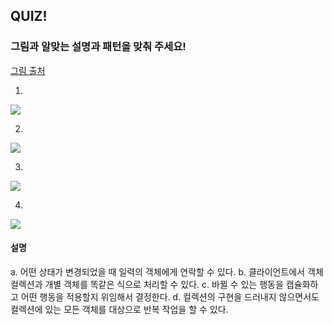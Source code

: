 
## QUIZ!
### 그림과 알맞는 설명과 패턴을 맞춰 주세요!
[그림 출처](https://refactoring.guru/design-patterns)

1.
![](https://velog.velcdn.com/images/jiyeong/post/458e9ac2-0478-483e-92d9-5cbbd4b32a91/image.png)

2. 
![](https://velog.velcdn.com/images/jiyeong/post/0f9863a3-7b09-4da1-bb19-e7897389f846/image.png)

3. 
![](https://velog.velcdn.com/images/jiyeong/post/2f1197c1-76cf-47db-a39a-48f2cb57ad88/image.png)

4. 
![](https://velog.velcdn.com/images/jiyeong/post/847c1fa2-cc44-401d-9359-d54ae03db443/image.png)



#### 설명

a. 어떤 상태가 변경되었을 때 일력의 객체에게 연락할 수 있다.
b. 클라이언트에서 객체 컬렉션과 개별 객체를 똑같은 식으로 처리할 수 있다.
c. 바뀔 수 있는 행동을 캡슐화하고 어떤 행동을 적용할지 위임해서 결정한다.
d. 컬렉션의 구현을 드러내지 않으면서도 컬렉션에 있는 모든 객체를 대상으로 반복 작업을 할 수 있다. 
